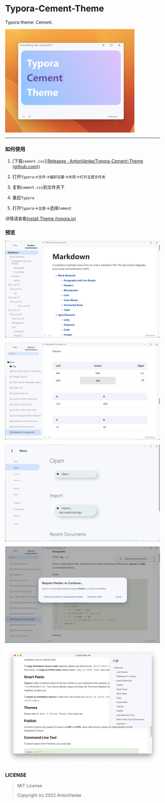 # Typora-Cement-Theme
Typora theme: Cement.

<img src="./images/cement.png" alt="cement" style="zoom: 50%;" />

---

### 如何使用

1. [下载`cement.css`]([Releases · AntonVanke/Typora-Cement-Theme (github.com)](https://github.com/AntonVanke/Typora-Cement-Theme/releases/))

2. 打开`Typora`->`文件`->`偏好设置`->`外观`->`打开主题文件夹`

3. 复制`cement.css`到文件夹下

4. 重启`Typora`

5. 打开`Typora`->`主题`->选择`Cement`

详情请查看[Install Theme (typora.io)](https://theme.typora.io/doc/Install-Theme/)

### 预览

![](images/img_12.png)

![](images/img_13.png)

![](images/img_14.png)

![](images/img_15.png)

![](images/img_16.png)

### LICENSE

> MIT License
>
> Copyright (c) 2022 AntonVanke
